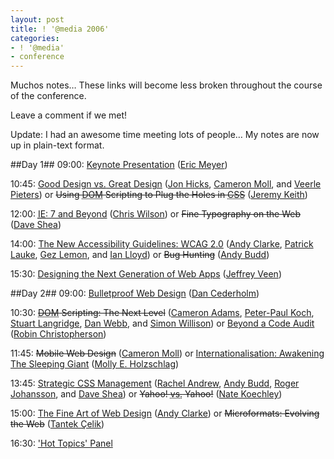 ```yaml
---
layout: post
title: ! '@media 2006'
categories:
- ! '@media'
- conference
---
```

Muchos notes… These links will become less broken throughout the course of the conference.

Leave a comment if we met!

Update: I had an awesome time meeting lots of people… My notes are now up in plain-text format.

##Day 1##
09:00: [Keynote Presentation][Day 1 0900] ([Eric Meyer][])

10:45: [Good Design <abbr title="versus">vs.</abbr> Great Design][Day 1 1045a] ([Jon Hicks][], [Cameron Moll][], and [Veerle Pieters][]) or <del>Using <acronym title="Document Object Model">DOM</acronym> Scripting to Plug the Holes in <acronym title="Cascading Style Sheets">CSS</acronym></del> ([Jeremy Keith][])

12:00: [<acronym title="Internet Explorer">IE</acronym>: 7 and Beyond][Day 1 1200a] ([Chris Wilson][]) or <del>Fine Typography on the Web</del> ([Dave Shea][])

14:00: [The New Accessibility Guidelines: <acronym title="Web Content Accessibility Guidelines">WCAG</acronym> 2.0][Day 1 1400a] ([Andy Clarke][], [Patrick Lauke][], [Gez Lemon][], and [Ian Lloyd][]) or <del>Bug Hunting</del> ([Andy Budd][])

15:30: [Designing the Next Generation of Web Apps][Day 1 1530] ([Jeffrey Veen][])

##Day 2##
09:00: [Bulletproof Web Design][Day 2 0900] ([Dan Cederholm][])

10:30: <del><acronym title="Document Object Model">DOM</acronym> Scripting: The Next Level</del> ([Cameron Adams][], [Peter-Paul Koch][], [Stuart Langridge][], [Dan Webb][], and [Simon Willison][]) or [Beyond a Code Audit][Day 2 1030b] ([Robin Christopherson][])

11:45: <del>Mobile Web Design</del> ([Cameron Moll][]) or [Internationalisation: Awakening The Sleeping Giant][Day 2 1145b] ([Molly E. Holzschlag][])

13:45: [Strategic <acronym title="Cascading Style Sheets">CSS</acronym> Management][Day 2 1345a] ([Rachel Andrew][], [Andy Budd][], [Roger Johansson][], and [Dave Shea][]) or <del>Yahoo! <abbr title="versus">vs.</abbr> Yahoo!</del> ([Nate Koechley][])

15:00: [The Fine Art of Web Design][Day 2 1500a] ([Andy Clarke][]) or <del>Microformats: Evolving the Web</del> ([Tantek Çelik][])

16:30: ['Hot Topics' Panel][Day 2 1630]

[Eric Meyer]: http://meyerweb.com/
[Jon Hicks]: http://hicksdesign.co.uk/
[Cameron Moll]: http://authenticboredom.com/
[Veerle Pieters]: http://veerle.duoh.com/
[Jeremy Keith]: http://adactio.com/
[Chris Wilson]: http://blogs.msdn.com/ie/
[Dave Shea]: http://mezzoblue.com/
[Andy Clarke]: http://stuffandnonsense.co.uk/
[Patrick Lauke]: http://www.splintered.co.uk/
[Gez Lemon]: http://juicystudio.com/
[Ian Lloyd]: http://lloydi.com/
[Andy Budd]: http://andybudd.com/
[Jeffrey Veen]: http://veen.com/jeff/
[Dan Cederholm]: http://simplebits.com/
[Cameron Adams]: http://themaninblue.com/
[Peter-Paul Koch]: http://quirksmode.org/
[Stuart Langridge]: http://kryogenix.org/
[Dan Webb]: http://danwebb.net/
[Simon Willison]: http://simon.incution.com/
[Robin Christopherson]: http://www.abilitynet.org.uk/
[Molly E. Holzschlag]: http://molly.com/
[Rachel Andrew]: http://rachelandrew.co.uk/
[Roger Johansson]: http://456bereastreet.com/
[Tantek Çelik]: http://tantek.com/
[Nate Koechley]: http://nate.koechley.com/blog

[Day 1 0900]: /files/events/atmedia-2006/20060615-0900-keynote-presentation.txt
[Day 1 1045a]: /files/events/atmedia-2006/20060615-1045-good-design-vs-great-design.txt
[Day 1 1045b]: /files/events/atmedia-2006/20060615-1045-using-dom-scripting-to-plug-the-holes-in-css.txt
[Day 1 1200a]: /files/events/atmedia-2006/20060615-1200-ie-7-and-beyond.txt
[Day 1 1200b]: /files/events/atmedia-2006/20060615-1200-fine-typography-on-the-web.txt
[Day 1 1400a]: /files/events/atmedia-2006/20060615-1400-the-new-accessibility-guidelines-wcag-20.txt
[Day 1 1400b]: /files/events/atmedia-2006/20060615-1400-bug-hunting.txt
[Day 1 1530]: /files/events/atmedia-2006/20060615-1530-designing-the-next-generation-of-web-apps.txt

[Day 2 0900]: /files/events/atmedia-2006/20060616-0900-bulletproof-web-design.txt
[Day 2 1030a]: /files/events/atmedia-2006/20060616-1030-dom-scripting-the-next-level.txt
[Day 2 1030b]: /files/events/atmedia-2006/20060616-1030-beyond-a-code-audit.txt
[Day 2 1145a]: /files/events/atmedia-2006/20060616-1145-mobile-web-design.txt
[Day 2 1145b]: /files/events/atmedia-2006/20060616-1145-internationalisation-awakening-the-sleeping-giant.txt
[Day 2 1345a]: /files/events/atmedia-2006/20060616-1345-strategic-css-management.txt
[Day 2 1345b]: /files/events/atmedia-2006/20060616-1345-yahoo-vs-yahoo.txt
[Day 2 1500a]: /files/events/atmedia-2006/20060616-1500-the-fine-art-of-web-design.txt
[Day 2 1500b]: /files/events/atmedia-2006/20060616-1500-microformats-evolving-the-web.txt
[Day 2 1630]: /files/events/atmedia-2006/20060616-1630-hot-topics-panel.txt
